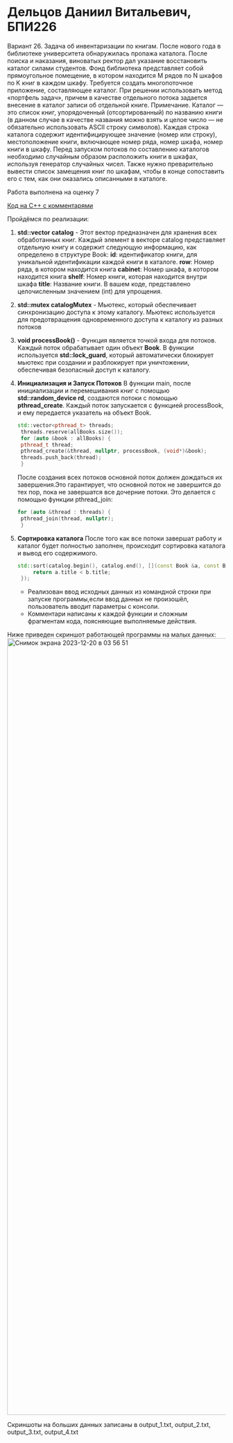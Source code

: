 # Дельцов Даниил Витальевич, БПИ226

Вариант 26. Задача об инвентаризации по книгам. После нового года в библиотеке университета обнаружилась пропажа каталога. После поиска и наказания, виноватых ректор дал указание восстановить каталог силами студентов. Фонд библиотека представляет собой прямоугольное помещение, в котором находится M рядов по N шкафов по K книг в каждом шкафу. Требуется создать многопоточное приложение, составляющее каталог. При решении использовать метод «портфель задач», причем в качестве отдельного потока задается внесение в каталог записи об отдельной книге.
Примечание. Каталог — это список книг, упорядоченный (отсортированный) по названию книги (в данном случае в качестве названия можно взять и целое число — не обязательно использовать ASCII строку символов). Каждая строка каталога содержит идентифицирующее значение (номер или строку), местоположение книги, включающее номер ряда, номер шкафа, номер книги в шкафу. Перед запуском потоков по составлению каталогов необходимо случайным образом расположить книги в шкафах, используя генератор случайных чисел. Также нужно преварительно вывести список замещения книг по шкафам, чтобы в конце сопоставить его с тем, как они оказались описанными в каталоге.

Работа выполнена на оценку 7

[Код на C++ с комментарями](https://github.com/danikd1/IndividualHomework_4_ABC)

Пройдёмся по реализации: 
1) **std::vector<Book> catalog** - Этот вектор предназначен для хранения всех обработанных книг. Каждый элемент в векторе catalog представляет отдельную книгу и содержит следующую информацию, как определено в структуре Book:
**id**: идентификатор книги, для уникальной идентификации каждой книги в каталоге.
**row**: Номер ряда, в котором находится книга
**cabinet**: Номер шкафа, в котором находится книга
**shelf**: Номер книги, которая находится внутри шкафа
**title**: Название книги. В вашем коде, представлено целочисленным значением (int) для упрощения.

2) **std::mutex catalogMutex** -  Мьютекс, который обеспечивает синхронизацию доступа к этому каталогу. Мьютекс используется для предотвращения одновременного доступа к каталогу из разных потоков

3) **void processBook()** - Функция является точкой входа для потоков. Каждый поток обрабатывает один объект **Book**. В функции используется **std::lock_guard**, который автоматически блокирует мьютекс при создании и разблокирует при уничтожении, обеспечивая безопасный доступ к каталогу.

4) **Инициализация и Запуск Потоков**
   В функции main, после инициализации и перемешивания книг с помощью **std::random_device rd**, создаются потоки с помощью **pthread_create**. Каждый поток запускается с функцией processBook, и ему передается указатель на объект Book.
   ```C++
   std::vector<pthread_t> threads;
    threads.reserve(allBooks.size());
    for (auto &book : allBooks) {
    pthread_t thread;
    pthread_create(&thread, nullptr, processBook, (void*)&book);
    threads.push_back(thread);
    }
   ```
   После создания всех потоков основной поток должен дождаться их завершения.Это гарантирует, что основной поток не завершится до тех пор, пока не завершатся все дочерние потоки. Это делается с помощью функции pthread_join:
   ```C++
   for (auto &thread : threads) {
    pthread_join(thread, nullptr);
    }
    ```
5) **Сортировка каталога**
   После того как все потоки завершат работу и каталог будет полностью заполнен, происходит сортировка каталога и вывод его содержимого.
   ```C++
   std::sort(catalog.begin(), catalog.end(), [](const Book &a, const Book &b) {
        return a.title < b.title;
    });
   ```
   - Реализован ввод исходных данных из командной строки при запуске программы,если ввод данных не произошёл, пользователь вводит параметры с консоли.
   - Комментари написаны к каждой функции и сложным фрагментам кода, поясняющие выполняемые действия.

Ниже приведен скриншот работающей программы на малых данных:
<img width="1792" alt="Снимок экрана 2023-12-20 в 03 56 51" src="https://github.com/danikd1/IndividualHomework_4_ABC/assets/36849026/37393cce-ffaf-407d-9b66-4dee6ab49272">

Cкриншоты на больших данных записаны в output_1.txt, output_2.txt, output_3.txt, output_4.txt




   
